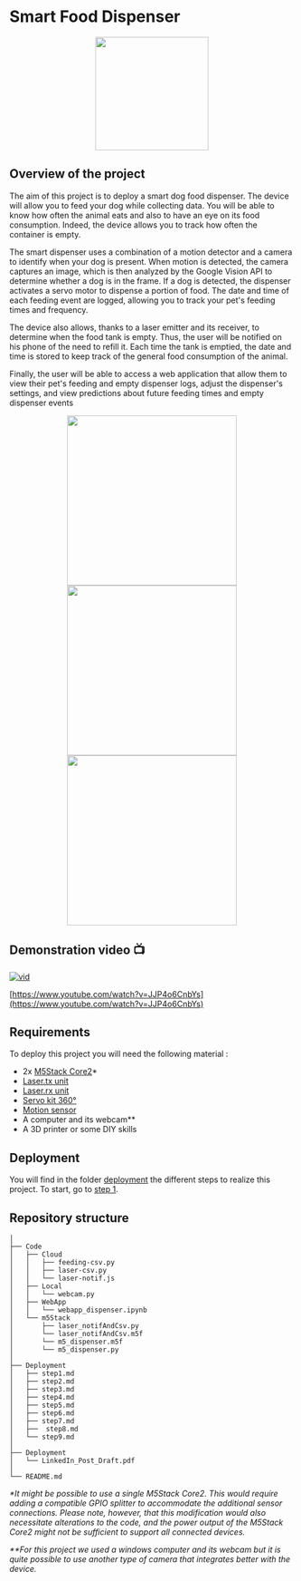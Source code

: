 # Smart Food Dispenser

<p align="center">
<img height=200 src="https://github.com/stefarine/smart_food_dispenser/assets/57952280/39dfd7f3-636c-497f-b9ed-0b117d1bd692">
</p>

## Overview of the project

The aim of this project is to deploy a smart dog food dispenser. The device will allow you to feed your dog while collecting data. You will be able to know how often the animal eats and also to have an eye on its food consumption. Indeed, the device allows you to track how often the container is empty.

The smart dispenser uses a combination of a motion detector and a camera to identify when your dog is present. When motion is detected, the camera captures an image, which is then analyzed by the Google Vision API to determine whether a dog is in the frame. If a dog is detected, the dispenser activates a servo motor to dispense a portion of food. The date and time of each feeding event are logged, allowing you to track your pet's feeding times and frequency.

The device also allows, thanks to a laser emitter and its receiver, to determine when the food tank is empty. Thus, the user will be notified on his phone of the need to refill it. Each time the tank is emptied, the date and time is stored to keep track of the general food consumption of the animal. 

Finally, the user will be able to access a web application that allow them to view their pet's feeding and empty dispenser logs, adjust the dispenser's settings, and view predictions about future feeding times and empty dispenser events

<p align="center">
  <img height=300 src="https://github.com/stefarine/smart_food_dispenser/assets/57952280/d48da7a2-96c2-40ad-a09d-d163a3620da6">
  <img height=300 src="https://github.com/stefarine/smart_food_dispenser/assets/57952280/ad956444-dc7e-4a02-a683-fea8ec37974b">
  <img height=300 src="https://github.com/stefarine/smart_food_dispenser/assets/57952280/a52f4d9c-2f0d-4bfa-910a-28dbccf2476a">
</p>


## Demonstration video 📺

[![vid](https://img.youtube.com/vi/JJP4o6CnbYs/0.jpg)](https://www.youtube.com/watch?v=JJP4o6CnbYs)

[https://www.youtube.com/watch?v=JJP4o6CnbYs](https://www.youtube.com/watch?v=JJP4o6CnbYs)

## Requirements

To deploy this project you will need the following material : 

- 2x [M5Stack Core2](https://shop.m5stack.com/products/m5stack-core2-esp32-iot-development-kit)*
- [Laser.tx unit](https://shop.m5stack.com/products/laser-tx-unit)
- [Laser.rx unit](https://shop.m5stack.com/products/laser-rx-unit)
- [Servo kit 360°](https://shop.m5stack.com/products/servo-kit-360)
- [Motion sensor](https://shop.m5stack.com/products/pir-module)
- A computer and its webcam**
- A 3D printer or some DIY skills

## Deployment

You will find in the folder [deployment](Deployment) the different steps to realize this project. To start, go to [step 1](Deployment/step1.md).

## Repository structure
```
│
├── Code
│   ├── Cloud
│   │   ├── feeding-csv.py
│   │   ├── laser-csv.py
│   │   └── laser-notif.js
│   ├── Local
│   │   └── webcam.py
│   ├── WebApp
│   │   └── webapp_dispenser.ipynb
│   └── m5Stack
│       ├── laser_notifAndCsv.py
│       └── laser_notifAndCsv.m5f
│       └── m5_dispenser.m5f
│       └── m5_dispenser.py
│
├── Deployment
│   ├── step1.md
│   ├── step2.md
│   ├── step3.md
│   ├── step4.md
│   ├── step5.md
│   ├── step6.md
│   ├── step7.md
│   ├──  step8.md
│   └── step9.md
│
├── Deployment
│   └── LinkedIn_Post_Draft.pdf
│
└── README.md
```
_*It might be possible to use a single M5Stack Core2. This would require adding a compatible GPIO splitter to accommodate the additional sensor connections. Please note, however, that this modification would also necessitate alterations to the code, and the power output of the M5Stack Core2 might not be sufficient to support all connected devices._

_**For this project we used a windows computer and its webcam but it is quite possible to use another type of camera that integrates better with the device._
